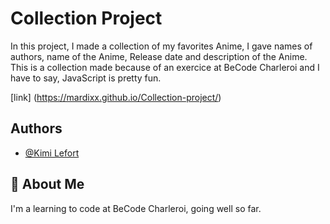 # Collection Project

In this project, I made a collection of my favorites Anime, I gave names of authors, name of the Anime, Release date and description of the Anime. This is a collection made because of an exercice at BeCode Charleroi and I have to say, JavaScript is pretty fun.

[link] (https://mardixx.github.io/Collection-project/)


## Authors

- [@Kimi Lefort](https://github.com/Mardixx)


## 🚀 About Me
I'm a learning to code at BeCode Charleroi, going well so far.
